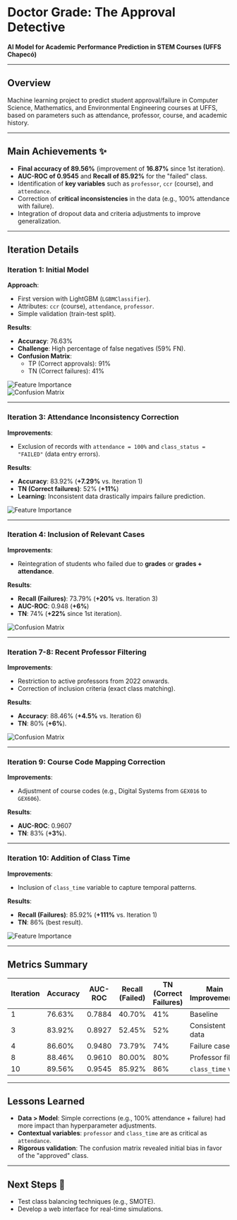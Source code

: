 # Doctor Grade: The Approval Detective

**AI Model for Academic Performance Prediction in STEM Courses (UFFS Chapecó)**

---

## Overview

Machine learning project to predict student approval/failure in Computer Science, Mathematics, and Environmental Engineering courses at UFFS, based on parameters such as attendance, professor, course, and academic history.

---

## Main Achievements ✨

- **Final accuracy of 89.56%** (improvement of **16.87%** since 1st iteration).
- **AUC-ROC of 0.9545** and **Recall of 85.92%** for the "failed" class.
- Identification of **key variables** such as `professor`, `ccr` (course), and `attendance`.
- Correction of **critical inconsistencies** in the data (e.g., 100% attendance with failure).
- Integration of dropout data and criteria adjustments to improve generalization.

---

## Iteration Details

### Iteration 1: Initial Model

**Approach**:

- First version with LightGBM (`LGBMClassifier`).
- Attributes: `ccr` (course), `attendance`, `professor`.
- Simple validation (train-test split).

**Results**:

- **Accuracy**: 76.63%
- **Challenge**: High percentage of false negatives (59% FN).
- **Confusion Matrix**:
  - TP (Correct approvals): 91%
  - TN (Correct failures): 41%

![Feature Importance](/src/static/feature_importance/fi_1.png)  
![Confusion Matrix](/src/static/confusion_matrix/cm_1.png)

---

### Iteration 3: Attendance Inconsistency Correction

**Improvements**:

- Exclusion of records with `attendance = 100%` and `class_status = "FAILED"` (data entry errors).

**Results**:

- **Accuracy**: 83.92% (**+7.29%** vs. Iteration 1)
- **TN (Correct failures)**: 52% (**+11%**)
- **Learning**: Inconsistent data drastically impairs failure prediction.

![Feature Importance](/src/static/confusion_matrix/cm_3.png)

---

### Iteration 4: Inclusion of Relevant Cases

**Improvements**:

- Reintegration of students who failed due to **grades** or **grades + attendance**.

**Results**:

- **Recall (Failures)**: 73.79% (**+20%** vs. Iteration 3)
- **AUC-ROC**: 0.948 (**+6%**)
- **TN**: 74% (**+22%** since 1st iteration).

![Confusion Matrix](/src/static/confusion_matrix/cm_4.png)

---

### Iteration 7-8: Recent Professor Filtering

**Improvements**:

- Restriction to active professors from 2022 onwards.
- Correction of inclusion criteria (exact class matching).

**Results**:

- **Accuracy**: 88.46% (**+4.5%** vs. Iteration 6)
- **TN**: 80% (**+6%**).

![Confusion Matrix](/src/static/confusion_matrix/cm_8.png)

---

### Iteration 9: Course Code Mapping Correction

**Improvements**:

- Adjustment of course codes (e.g., Digital Systems from `GEX016` to `GEX606`).

**Results**:

- **AUC-ROC**: 0.9607
- **TN**: 83% (**+3%**).

---

### Iteration 10: Addition of Class Time

**Improvements**:

- Inclusion of `class_time` variable to capture temporal patterns.

**Results**:

- **Recall (Failures)**: 85.92% (**+111%** vs. Iteration 1)
- **TN**: 86% (best result).

![Feature Importance](/src/static/feature_importance/fi_10.png)

<!-- <img src="/src/static/feature_importance/fi_10.png" width="750"/> -->

---

## Metrics Summary

| Iteration | Accuracy | AUC-ROC | Recall (Failed) | TN (Correct Failures) | Main Improvements |
| --------- | -------- | ------- | --------------- | --------------------- | ----------------- |
| 1         | 76.63%   | 0.7884  | 40.70%          | 41%                   | Baseline          |
| 3         | 83.92%   | 0.8927  | 52.45%          | 52%                   | Consistent data   |
| 4         | 86.60%   | 0.9480  | 73.79%          | 74%                   | Failure cases     |
| 8         | 88.46%   | 0.9610  | 80.00%          | 80%                   | Professor filter  |
| 10        | 89.56%   | 0.9545  | 85.92%          | 86%                   | `class_time` var  |

---

## Lessons Learned

- **Data > Model**: Simple corrections (e.g., 100% attendance + failure) had more impact than hyperparameter adjustments.
- **Contextual variables**: `professor` and `class_time` are as critical as `attendance`.
- **Rigorous validation**: The confusion matrix revealed initial bias in favor of the "approved" class.

---

## Next Steps 🚀

- Test class balancing techniques (e.g., SMOTE).
- Develop a web interface for real-time simulations.
